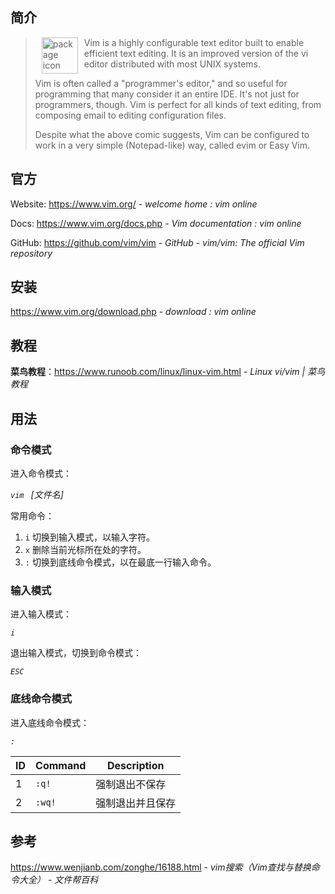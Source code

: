 ## 简介

> <img src="https://raw.githubusercontent.com/vim/vim/master/runtime/vimlogo.gif" alt="package icon" loading="lazy" decoding="async" align="left" width="58" hspace="10" vspace="0" /> Vim is a highly configurable text editor built to enable efficient text editing. It is an improved version of the vi editor distributed with most UNIX systems.
> 
> Vim is often called a "programmer's editor," and so useful for programming that many consider it an entire IDE. It's not just for programmers, though. Vim is perfect for all kinds of text editing, from composing email to editing configuration files.
> 
> Despite what the above comic suggests, Vim can be configured to work in a very simple (Notepad-like) way, called evim or Easy Vim.


## 官方

Website: https://www.vim.org/ - *welcome home : vim online*

Docs: https://www.vim.org/docs.php - *Vim documentation : vim online*

GitHub: https://github.com/vim/vim - *GitHub - vim/vim: The official Vim repository*


## 安装

https://www.vim.org/download.php - *download : vim online*


## 教程

**菜鸟教程**：https://www.runoob.com/linux/linux-vim.html - *Linux vi/vim | 菜鸟教程*


## 用法

### 命令模式

进入命令模式：

*`vim ` [文件名]*

常用命令：

1. `i` 切换到输入模式，以输入字符。
2. `x` 删除当前光标所在处的字符。
3. `:` 切换到底线命令模式，以在最底一行输入命令。

### 输入模式

进入输入模式：

*`i`*

退出输入模式，切换到命令模式：

*`ESC`*


### 底线命令模式

进入底线命令模式： 

*`:`*

 ID | Command  | Description
---|---|---
1  | `:q!` | 强制退出不保存
2  | `:wq!` | 强制退出并且保存


## 参考

https://www.wenjianb.com/zonghe/16188.html - *vim搜索（Vim查找与替换命令大全） - 文件帮百科*
